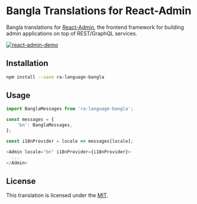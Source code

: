 # Bangla Translations for React-Admin

Bangla translations for [React-Admin](https://github.com/marmelab/react-admin), the frontend framework for building admin applications on top of REST/GraphQL services.

[![react-admin-demo](https://marmelab.com/react-admin/img/react-admin-demo-still.png)](https://vimeo.com/268958716)

## Installation

```sh
npm install --save ra-language-bangla
```

## Usage

```js
import BanglaMessages from 'ra-language-bangla';

const messages = {
    'bn': BanglaMessages,
};

const i18nProvider = locale => messages[locale];

<Admin locale="bn" i18nProvider={i18nProvider}>
  ...
</Admin>
```
## License

This translation is licensed under the [MIT](LICENSE).